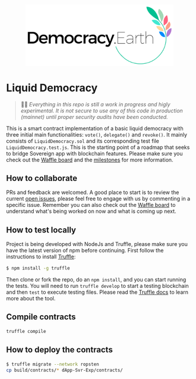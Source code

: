 <p align="center">
<img src="images/democracy-earth.png" width="400" title="Democracy Earth Foundation">
</p>

# Liquid Democracy

> 🚨🚧 _Everything in this repo is still a work in progress and higly experimental. It is not secure to use any of this code in production (mainnet) until proper security audits have been conducted._

This is a smart contract implementation of a basic liquid democracy with three initial main functionalities: `vote()`, `delegate()` and `revoke()`. It mainly consists of `LiquidDemocracy.sol` and its corresponding test file `LiquidDemocracy.test.js`. This is the starting point of a roadmap that seeks to bridge Sovereign app with blockchain features. Please make sure you check out the [Waffle board](https://waffle.io/DemocracyEarth/contracts) and the [milestones](https://github.com/DemocracyEarth/contracts/milestones) for more information.

## How to collaborate

PRs and feedback are welcomed. A good place to start is to review the current [open issues](https://github.com/DemocracyEarth/contracts/issues), please feel free to engage with us by commenting in a specific issue. Remember you can also check out the [Waffle board](https://waffle.io/DemocracyEarth/contracts) to understand what's being worked on now and what is coming up next.

## How to test locally

Project is being developed with NodeJs and Truffle, please make sure you have the latest version of npm before continuing. First follow the instructions to install [Truffle](http://truffleframework.com/):

```sh
$ npm install -g truffle
```

Then clone or fork the repo, do an `npm install`, and you can start running the tests. You will need to run `truffle develop` to start a testing blockchain and then `test` to execute testing files. Please read the [Truffle docs](http://truffleframework.com/docs/getting_started/testing) to learn more about the tool.

## Compile contracts

```sh
truffle compile
```

## How to deploy the contracts

```sh
$ truffle migrate --network ropsten
cp build/contracts/* dApp-Svr-Exp/contracts/
```
